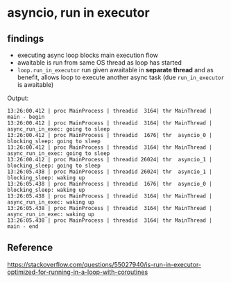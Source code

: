 # asyncio, run in executor

## findings
- executing async loop blocks main execution flow
- awaitable is run from same OS thread as loop has started
- `loop.run_in_executor` run given awaitable in **separate thread** and as benefit,
  allows loop to execute another async task (due `run_in_executor` is awaitable)

Output:
```
13:26:00.412 | proc MainProcess | threadid  3164| thr MainThread | main - begin
13:26:00.412 | proc MainProcess | threadid  3164| thr MainThread | async_run_in_exec: going to sleep
13:26:00.412 | proc MainProcess | threadid  1676| thr  asyncio_0 | blocking_sleep: going to sleep
13:26:00.412 | proc MainProcess | threadid  3164| thr MainThread | async_run_in_exec: going to sleep
13:26:00.412 | proc MainProcess | threadid 26024| thr  asyncio_1 | blocking_sleep: going to sleep
13:26:05.438 | proc MainProcess | threadid 26024| thr  asyncio_1 | blocking_sleep: waking up
13:26:05.438 | proc MainProcess | threadid  1676| thr  asyncio_0 | blocking_sleep: waking up
13:26:05.438 | proc MainProcess | threadid  3164| thr MainThread | async_run_in_exec: waking up
13:26:05.438 | proc MainProcess | threadid  3164| thr MainThread | async_run_in_exec: waking up
13:26:05.438 | proc MainProcess | threadid  3164| thr MainThread | main - end
```

## Reference
https://stackoverflow.com/questions/55027940/is-run-in-executor-optimized-for-running-in-a-loop-with-coroutines

